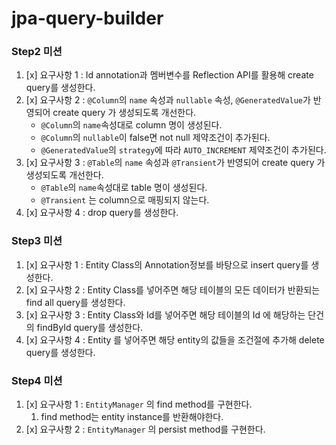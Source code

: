 # jpa-query-builder

### Step2 미션
1. [x] 요구사항 1 : Id annotation과 멤버변수를 Reflection API를 활용해 create query를 생성한다.
2. [x] 요구사항 2 : `@Column`의 `name` 속성과 `nullable` 속성, `@GeneratedValue`가 반영되어 create query 가 생성되도록 개선한다. 
   - `@Column`의 `name`속성대로 column 명이 생성된다.
   - `@Column`의 `nullable`이 false면 not null 제약조건이 추가된다.
   - `@GeneratedValue`의 `strategy`에 따라 `AUTO_INCREMENT` 제약조건이 추가된다.
3. [x] 요구사항 3 : `@Table`의 `name` 속성과 `@Transient`가 반영되어 create query 가 생성되도록 개선한다. 
   - `@Table`의 `name`속성대로 table 명이 생성된다.
   - `@Transient` 는 column으로 매핑되지 않는다.
4. [x] 요구사항 4 : drop query를 생성한다.

### Step3 미션

1. [x] 요구사항 1 : Entity Class의 Annotation정보를 바탕으로 insert query를 생성한다.
2. [x] 요구사항 2 : Entity Class를 넣어주면 해당 테이블의 모든 데이터가 반환되는 find all query를 생성한다.
3. [x] 요구사항 3 : Entity Class와 Id를 넣어주면 해당 테이블의 Id 에 해당하는 단건의 findById query를 생성한다.
4. [x] 요구사항 4 : Entity 를 넣어주면 해당 entity의 값들을 조건절에 추가해 delete query를 생성한다.

### Step4 미션

1. [x] 요구사항 1 : `EntityManager` 의 find method를 구현한다. 
   1. find method는 entity instance를 반환해야한다.
1. [x] 요구사항 2 : `EntityManager` 의 persist method를 구현한다. 


